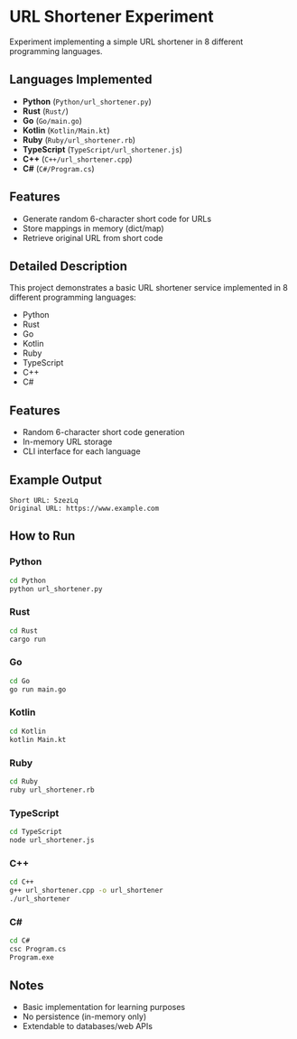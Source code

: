 # URL Shortener Experiment

Experiment implementing a simple URL shortener in 8 different programming languages.

## Languages Implemented

- **Python** (`Python/url_shortener.py`)
- **Rust** (`Rust/`)
- **Go** (`Go/main.go`)
- **Kotlin** (`Kotlin/Main.kt`)
- **Ruby** (`Ruby/url_shortener.rb`)
- **TypeScript** (`TypeScript/url_shortener.js`)
- **C++** (`C++/url_shortener.cpp`)
- **C#** (`C#/Program.cs`)

## Features

- Generate random 6-character short code for URLs
- Store mappings in memory (dict/map)
- Retrieve original URL from short code

## Detailed Description

This project demonstrates a basic URL shortener service implemented in 8 different programming languages:
- Python
- Rust
- Go
- Kotlin
- Ruby
- TypeScript
- C++
- C#

## Features

- Random 6-character short code generation
- In-memory URL storage
- CLI interface for each language

## Example Output

```
Short URL: 5zezLq
Original URL: https://www.example.com
```

## How to Run

### Python
```bash
cd Python
python url_shortener.py
```

### Rust
```bash
cd Rust
cargo run
```

### Go
```bash
cd Go
go run main.go
```

### Kotlin
```bash
cd Kotlin
kotlin Main.kt
```

### Ruby
```bash
cd Ruby
ruby url_shortener.rb
```

### TypeScript
```bash
cd TypeScript
node url_shortener.js
```

### C++
```bash
cd C++
g++ url_shortener.cpp -o url_shortener
./url_shortener
```

### C#
```bash
cd C#
csc Program.cs
Program.exe
```

## Notes

- Basic implementation for learning purposes
- No persistence (in-memory only)
- Extendable to databases/web APIs

